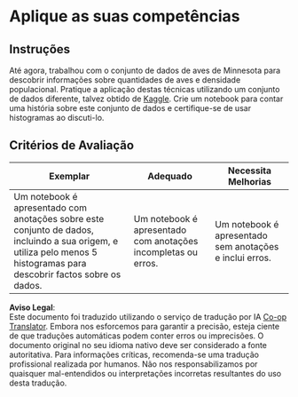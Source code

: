 <!--
CO_OP_TRANSLATOR_METADATA:
{
  "original_hash": "40eeb9b9f94009c537c7811f9f27f037",
  "translation_date": "2025-08-24T01:03:27+00:00",
  "source_file": "3-Data-Visualization/10-visualization-distributions/assignment.md",
  "language_code": "pt"
}
-->
# Aplique as suas competências

## Instruções

Até agora, trabalhou com o conjunto de dados de aves de Minnesota para descobrir informações sobre quantidades de aves e densidade populacional. Pratique a aplicação destas técnicas utilizando um conjunto de dados diferente, talvez obtido de [Kaggle](https://www.kaggle.com/). Crie um notebook para contar uma história sobre este conjunto de dados e certifique-se de usar histogramas ao discuti-lo.

## Critérios de Avaliação

Exemplar | Adequado | Necessita Melhorias
--- | --- | --- |
Um notebook é apresentado com anotações sobre este conjunto de dados, incluindo a sua origem, e utiliza pelo menos 5 histogramas para descobrir factos sobre os dados. | Um notebook é apresentado com anotações incompletas ou erros. | Um notebook é apresentado sem anotações e inclui erros.

**Aviso Legal**:  
Este documento foi traduzido utilizando o serviço de tradução por IA [Co-op Translator](https://github.com/Azure/co-op-translator). Embora nos esforcemos para garantir a precisão, esteja ciente de que traduções automáticas podem conter erros ou imprecisões. O documento original no seu idioma nativo deve ser considerado a fonte autoritativa. Para informações críticas, recomenda-se uma tradução profissional realizada por humanos. Não nos responsabilizamos por quaisquer mal-entendidos ou interpretações incorretas resultantes do uso desta tradução.